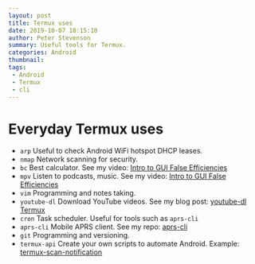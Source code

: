 ```yaml
---
layout: post
title: Termux uses
date: 2019-10-07 18:15:10
author: Peter Stevenson
summary: Useful tools for Termux.
categories: Android
thumbnail:
tags:
 - Android
 - Termux
 - cli
---
```


# Everyday Termux uses

* `arp` Useful to check Android WiFi hotspot DHCP leases.
* `nmap` Network scanning for security.
* `bc` Best calculator. See my video: [Intro to GUI False Efficiencies](https://www.youtube.com/watch?v=Sl7y4bbDOkQ)
* `mpv` Listen to podcasts, music. See my video: [Intro to GUI False Efficiencies](https://www.youtube.com/watch?v=Sl7y4bbDOkQ)
* `vim` Programming and notes taking.
* `youtube-dl` Download YouTube videos. See my blog post: [youtube-dl Termux](https://2e0pgs.github.io/blog/android/2019/10/07/youtube-dl-termux/)
* `cron` Task scheduler. Useful for tools such as `aprs-cli`
* `aprs-cli` Mobile APRS client. See my repo: [aprs-cli](https://bitbucket.org/2E0PGS/aprs-cli/src/master/)
* `git` Programming and versioning.
* `termux-api` Create your own scripts to automate Android. Example: [termux-scan-notification](https://bitbucket.org/2E0PGS/termux-scan-notification/src/master/)
